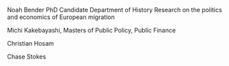 Noah Bender
PhD Candidate
Department of History
Research on the politics and economics of European migration

Michi Kakebayashi, Masters of Public Policy, Public Finance

Christian Hosam

Chase Stokes
